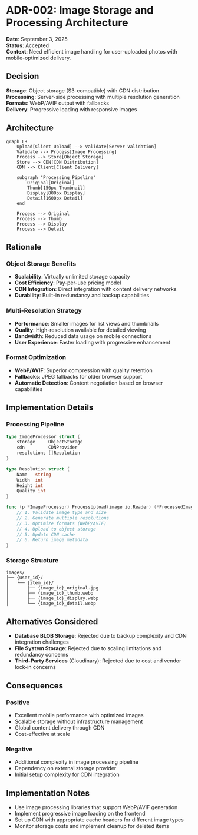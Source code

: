 # ADR-002: Image Storage and Processing Architecture

**Date**: September 3, 2025  
**Status**: Accepted  
**Context**: Need efficient image handling for user-uploaded photos with mobile-optimized delivery.

## Decision

**Storage**: Object storage (S3-compatible) with CDN distribution  
**Processing**: Server-side processing with multiple resolution generation  
**Formats**: WebP/AVIF output with fallbacks  
**Delivery**: Progressive loading with responsive images

## Architecture

```mermaid
graph LR
    Upload[Client Upload] --> Validate[Server Validation]
    Validate --> Process[Image Processing]
    Process --> Store[Object Storage]
    Store --> CDN[CDN Distribution]
    CDN --> Client[Client Delivery]

    subgraph "Processing Pipeline"
        Original[Original]
        Thumb[150px Thumbnail]
        Display[800px Display]
        Detail[1600px Detail]
    end

    Process --> Original
    Process --> Thumb
    Process --> Display
    Process --> Detail
```

## Rationale

### Object Storage Benefits

- **Scalability**: Virtually unlimited storage capacity
- **Cost Efficiency**: Pay-per-use pricing model
- **CDN Integration**: Direct integration with content delivery networks
- **Durability**: Built-in redundancy and backup capabilities

### Multi-Resolution Strategy

- **Performance**: Smaller images for list views and thumbnails
- **Quality**: High-resolution available for detailed viewing
- **Bandwidth**: Reduced data usage on mobile connections
- **User Experience**: Faster loading with progressive enhancement

### Format Optimization

- **WebP/AVIF**: Superior compression with quality retention
- **Fallbacks**: JPEG fallbacks for older browser support
- **Automatic Detection**: Content negotiation based on browser capabilities

## Implementation Details

### Processing Pipeline

```go
type ImageProcessor struct {
    storage     ObjectStorage
    cdn         CDNProvider
    resolutions []Resolution
}

type Resolution struct {
    Name   string
    Width  int
    Height int
    Quality int
}

func (p *ImageProcessor) ProcessUpload(image io.Reader) (*ProcessedImage, error) {
    // 1. Validate image type and size
    // 2. Generate multiple resolutions
    // 3. Optimize formats (WebP/AVIF)
    // 4. Upload to object storage
    // 5. Update CDN cache
    // 6. Return image metadata
}
```

### Storage Structure

```
images/
├── {user_id}/
│   └── {item_id}/
│       ├── {image_id}_original.jpg
│       ├── {image_id}_thumb.webp
│       ├── {image_id}_display.webp
│       └── {image_id}_detail.webp
```

## Alternatives Considered

- **Database BLOB Storage**: Rejected due to backup complexity and CDN integration challenges
- **File System Storage**: Rejected due to scaling limitations and redundancy concerns
- **Third-Party Services** (Cloudinary): Rejected due to cost and vendor lock-in concerns

## Consequences

### Positive

- Excellent mobile performance with optimized images
- Scalable storage without infrastructure management
- Global content delivery through CDN
- Cost-effective at scale

### Negative

- Additional complexity in image processing pipeline
- Dependency on external storage provider
- Initial setup complexity for CDN integration

## Implementation Notes

- Use image processing libraries that support WebP/AVIF generation
- Implement progressive image loading on the frontend
- Set up CDN with appropriate cache headers for different image types
- Monitor storage costs and implement cleanup for deleted items
